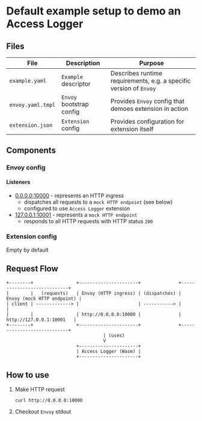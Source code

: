 # Default example setup to demo an Access Logger

## Files

| File              | Description              | Purpose                                                                 |
| ----------------- | ------------------------ | ----------------------------------------------------------------------- |
| `example.yaml`    | `Example` descriptor     | Describes runtime requirements, e.g. a specific version of `Envoy`      |
| `envoy.yaml.tmpl` | `Envoy` bootstrap config | Provides `Envoy` config that demoes extension in action                 |
| `extension.json`  | `Extension` config       | Provides configuration for extension itself                             |

## Components

### Envoy config

#### Listeners

* [0.0.0.0:10000](http://0.0.0.0:10000) - represents an HTTP ingress
  * dispatches all requests to a `mock HTTP endpoint` (see below)
  * configured to use `Access Logger` extension
* [127.0.0.1:10001](http://127.0.0.1:10001) - represents a `mock HTTP endpoint`
  * responds to all HTTP requests with HTTP status `200`

### Extension config

Empty by default

## Request Flow

```
+--------+                +----------------------+              +----------------------------+
|        |   (requests)   | Envoy (HTTP ingress) | (dispatches) | Envoy (mock HTTP endpoint) |
| client | -------------> |                      | -----------> |                            |
|        |                | http://0.0.0.0:10000 |              |   http://127.0.0.1:10001   |
+--------+                +----------------------+              +----------------------------+
                                    | (uses)
                                    V
                          +----------------------+
                          | Access Logger (Wasm) |
                          +----------------------+
```

## How to use

1. Make HTTP request
   ```shell
   curl http://0.0.0.0:10000
   ```
2. Checkout `Envoy` stdout
